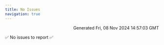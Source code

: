 ```yaml
---
title: No Issues
navigation: true
---
```


<p style="text-align:right;color:#cccs">
Generated Fri, 08 Nov 2024 14:57:03 GMT
</p>
<p>✅ No issues to report ✅</p>



